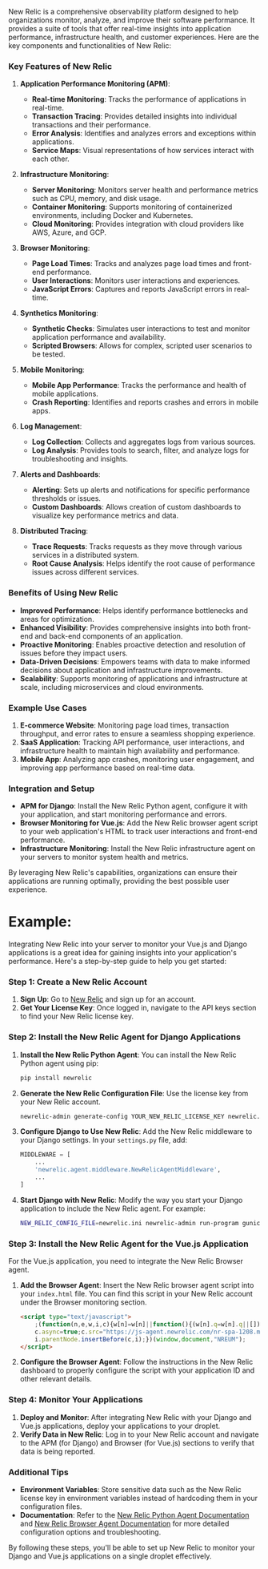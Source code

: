 New Relic is a comprehensive observability platform designed to help organizations monitor, analyze, and improve their software performance. It provides a suite of tools that offer real-time insights into application performance, infrastructure health, and customer experiences. Here are the key components and functionalities of New Relic:

### Key Features of New Relic

1. **Application Performance Monitoring (APM)**:
   - **Real-time Monitoring**: Tracks the performance of applications in real-time.
   - **Transaction Tracing**: Provides detailed insights into individual transactions and their performance.
   - **Error Analysis**: Identifies and analyzes errors and exceptions within applications.
   - **Service Maps**: Visual representations of how services interact with each other.

2. **Infrastructure Monitoring**:
   - **Server Monitoring**: Monitors server health and performance metrics such as CPU, memory, and disk usage.
   - **Container Monitoring**: Supports monitoring of containerized environments, including Docker and Kubernetes.
   - **Cloud Monitoring**: Provides integration with cloud providers like AWS, Azure, and GCP.

3. **Browser Monitoring**:
   - **Page Load Times**: Tracks and analyzes page load times and front-end performance.
   - **User Interactions**: Monitors user interactions and experiences.
   - **JavaScript Errors**: Captures and reports JavaScript errors in real-time.

4. **Synthetics Monitoring**:
   - **Synthetic Checks**: Simulates user interactions to test and monitor application performance and availability.
   - **Scripted Browsers**: Allows for complex, scripted user scenarios to be tested.

5. **Mobile Monitoring**:
   - **Mobile App Performance**: Tracks the performance and health of mobile applications.
   - **Crash Reporting**: Identifies and reports crashes and errors in mobile apps.

6. **Log Management**:
   - **Log Collection**: Collects and aggregates logs from various sources.
   - **Log Analysis**: Provides tools to search, filter, and analyze logs for troubleshooting and insights.

7. **Alerts and Dashboards**:
   - **Alerting**: Sets up alerts and notifications for specific performance thresholds or issues.
   - **Custom Dashboards**: Allows creation of custom dashboards to visualize key performance metrics and data.

8. **Distributed Tracing**:
   - **Trace Requests**: Tracks requests as they move through various services in a distributed system.
   - **Root Cause Analysis**: Helps identify the root cause of performance issues across different services.

### Benefits of Using New Relic

- **Improved Performance**: Helps identify performance bottlenecks and areas for optimization.
- **Enhanced Visibility**: Provides comprehensive insights into both front-end and back-end components of an application.
- **Proactive Monitoring**: Enables proactive detection and resolution of issues before they impact users.
- **Data-Driven Decisions**: Empowers teams with data to make informed decisions about application and infrastructure improvements.
- **Scalability**: Supports monitoring of applications and infrastructure at scale, including microservices and cloud environments.

### Example Use Cases

1. **E-commerce Website**: Monitoring page load times, transaction throughput, and error rates to ensure a seamless shopping experience.
2. **SaaS Application**: Tracking API performance, user interactions, and infrastructure health to maintain high availability and performance.
3. **Mobile App**: Analyzing app crashes, monitoring user engagement, and improving app performance based on real-time data.

### Integration and Setup

- **APM for Django**: Install the New Relic Python agent, configure it with your application, and start monitoring performance and errors.
- **Browser Monitoring for Vue.js**: Add the New Relic browser agent script to your web application's HTML to track user interactions and front-end performance.
- **Infrastructure Monitoring**: Install the New Relic infrastructure agent on your servers to monitor system health and metrics.

By leveraging New Relic's capabilities, organizations can ensure their applications are running optimally, providing the best possible user experience.

# Example: 
Integrating New Relic into your server to monitor your Vue.js and Django applications is a great idea for gaining insights into your application's performance. Here's a step-by-step guide to help you get started:

### Step 1: Create a New Relic Account

1. **Sign Up**: Go to [New Relic](https://newrelic.com) and sign up for an account.
2. **Get Your License Key**: Once logged in, navigate to the API keys section to find your New Relic license key.

### Step 2: Install the New Relic Agent for Django Applications

1. **Install the New Relic Python Agent**: You can install the New Relic Python agent using pip:
    ```bash
    pip install newrelic
    ```

2. **Generate the New Relic Configuration File**: Use the license key from your New Relic account.
    ```bash
    newrelic-admin generate-config YOUR_NEW_RELIC_LICENSE_KEY newrelic.ini
    ```

3. **Configure Django to Use New Relic**: Add the New Relic middleware to your Django settings. In your `settings.py` file, add:
    ```python
    MIDDLEWARE = [
        ...
        'newrelic.agent.middleware.NewRelicAgentMiddleware',
        ...
    ]
    ```

4. **Start Django with New Relic**: Modify the way you start your Django application to include the New Relic agent. For example:
    ```bash
    NEW_RELIC_CONFIG_FILE=newrelic.ini newrelic-admin run-program gunicorn your_django_project.wsgi:application
    ```

### Step 3: Install the New Relic Agent for the Vue.js Application

For the Vue.js application, you need to integrate the New Relic Browser agent.

1. **Add the Browser Agent**: Insert the New Relic browser agent script into your `index.html` file. You can find this script in your New Relic account under the Browser monitoring section.

    ```html
    <script type="text/javascript">
        ;(function(n,e,w,i,c){w[n]=w[n]||function(){(w[n].q=w[n].q||[]).push(arguments);};c=e.createElement("script");
        c.async=true;c.src="https://js-agent.newrelic.com/nr-spa-1208.min.js";i=e.getElementsByTagName("script")[0];
        i.parentNode.insertBefore(c,i);})(window,document,"NREUM");
    </script>
    ```

2. **Configure the Browser Agent**: Follow the instructions in the New Relic dashboard to properly configure the script with your application ID and other relevant details.

### Step 4: Monitor Your Applications

1. **Deploy and Monitor**: After integrating New Relic with your Django and Vue.js applications, deploy your applications to your droplet.
2. **Verify Data in New Relic**: Log in to your New Relic account and navigate to the APM (for Django) and Browser (for Vue.js) sections to verify that data is being reported.

### Additional Tips

- **Environment Variables**: Store sensitive data such as the New Relic license key in environment variables instead of hardcoding them in your configuration files.
- **Documentation**: Refer to the [New Relic Python Agent Documentation](https://docs.newrelic.com/docs/agents/python-agent) and [New Relic Browser Agent Documentation](https://docs.newrelic.com/docs/browser/new-relic-browser) for more detailed configuration options and troubleshooting.

By following these steps, you'll be able to set up New Relic to monitor your Django and Vue.js applications on a single droplet effectively.
